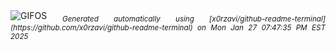 <div align="justify">
<picture>
    <source media="(prefers-color-scheme: dark)" srcset="https://i.ibb.co/hCYD63Q/output-gif.gif">
    <source media="(prefers-color-scheme: light)" srcset="https://i.ibb.co/hCYD63Q/output-gif.gif">
    <img alt="GIFOS" src="https://i.ibb.co/hCYD63Q/output-gif.gif">
</picture>
<sub><i>Generated automatically using [x0rzavi/github-readme-terminal](https://github.com/x0rzavi/github-readme-terminal) on Mon Jan 27 07:47:35 PM EST 2025</i></sub>
</div>

<!--  -->